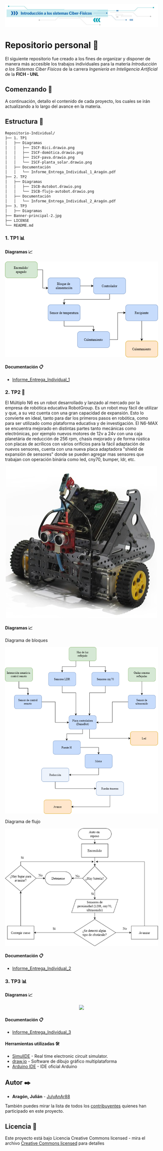    <p align="center">
   <img src="/Banner-principal-2.jpg">
   </p>

# Repositorio personal 🧩

El siguiente repositorio fue creado a los fines de organizar y disponer de manera más accesible los trabajos individuales para la materia _Introducción a los Sistemas Ciber Físicos_ de la carrera _Ingeniería en Inteligencia Artificial_ de la **FICH - UNL**

## Comenzando 🚀

A continuación, detallo el contenido de cada proyecto, los cuales se irán actualizando a lo largo del avance en la materia.

## Estructura 📂
```
Repositorio-Individual/
├── 1. TP1
│   ├── Diagramas
│   │   ├── ISCF-Bici.drawio.png
│   │   ├── ISCF-domótica.drawio.png
│   │   ├── ISCF-pava.drawio.png
│   │   └── ISCF-planta_solar.drawio.png
│   ├── Documentación
│   │   └── Informe_Entrega_Individual_1_Aragón.pdf
├── 2. TP2
│   ├── Diagramas
│   │   ├── ISCB-Autobot.drawio.png
│   │   └── ISCB-flujo-autobot.drawio.png
│   ├── Documentación
│   │   └── Informe_Entrega_Individual_2_Aragón.pdf
├── 3. TP3
│   ├── Diagramas
├── Banner-principal-2.jpg
├── LICENSE
└── README.md
```

### 1. TP1 📊

#### Diagramas 📈

   <p align="center">
   <img src="/TP1/Diagramas/ISCF-pava.drawio.png">
   </p>

#### Documentación 📋 

* [Informe_Entrega_Individual_1](/TP1/Documentación/Informe_Entrega_Individual_1_Aragón.pdf) 

### 2. TP2 🚙

El Múltiplo N6 es un robot desarrollado y lanzado al mercado por la empresa de robótica educativa RobotGroup. Es un robot muy fácil de utilizar y que, a su vez cuenta con una gran capacidad de expansión. Esto lo convierte en ideal, tanto para dar los primeros pasos en robótica, como para ser utilizado como plataforma educativa y de investigación.
El N6-MAX se encuentra mejorado en distintas partes tanto mecánicas como electrónicas, por ejemplo nuevos motores de 12v a 24v con una caja planetária de reducción de 256 rpm, chasis mejorado y de forma rústica con placas de acrílicos con vários orifícios para la fácil adaptación de nuevos sensores, cuenta con una nueva placa adaptadora "shield de expansión de sensores" donde se pueden
agregar mas sensores que trabajan con operación binária como led, cny70, bumper, ldr, etc.

   <p align="center">
   <img src="/TP2/n6max6_500x0.jpg">
   </p>

#### Diagramas 📈

Diagrama de bloques

<p align="center">
   <img src="/TP2/Diagramas/ISCB-Autobot.drawio.png">
   </p>

Diagrama de flujo

<p align="center">
   <img src="/TP2/Diagramas/ISCB-flujo-autobot.drawio.png">
   </p>

#### Documentación 📋 

* [Informe_Entrega_Individual_2](/TP2/Documentación/Informe_Entrega_Individual_2_Aragón.pdf)

### 3. TP3 📊

#### Diagramas 📈

   <p align="center">
   <img src="/TP3/Diagramas/ISCF-pava.drawio.png">
   </p>

#### Documentación 📋 

* [Informe_Entrega_Individual_3](/TP1/Documentación/Informe_Entrega_Individual_3_Aragón.pdf) 

#### Herramientas utilizadas 🛠️

* [SimulIDE](https://www.simulide.com/p/home.html) -  Real time electronic circuit simulator.
* [draw.io](https://app.diagrams.net/) - Software de dibujo gráfico multiplataforma
* [Arduino IDE](https://www.arduino.cc/en/software) - IDE oficial Arduino

## Autor ✒️

* **Aragón, Julián** - [JulyAnAr88](https://github.com/JulyAnAr88)

También puedes mirar la lista de todos los [contribuyentes](https://github.com/JulyAnAr88/ISCF-grupo5/contributors) quienes han participado en este proyecto. 

## Licencia 📄

Este proyecto está bajo Licencia Creative Commons licensed - mira el archivo [Creative Commons licensed](/LICENSE) para detalles
